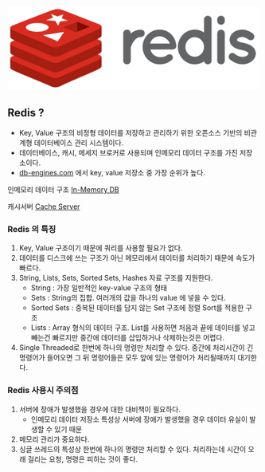 ![Redis](../../resources/image/redis.png)

## Redis ?

- Key, Value 구조의 비정형 데이터를 저장하고 관리하기 위한 오픈소스 기반의 비관계형 데이터베이스 관리 시스템이다.
- 데이터베이스, 캐시, 메세지 브로커로 사용되며 인메모리 데이터 구조를 가진 저장소이다.
- [db-engines.com](http://db-engines.com) 에서 key, value 저장소 중 가장 순위가 높다.

인메모리 데이터 구조
[In-Memory DB](InMemoryDB.md)


캐시서버
[Cache Server](CacheServer.md)

### Redis 의 특징

1. Key, Value 구조이기 때문에 쿼리를 사용할 필요가 없다.
2. 데이터를 디스크에 쓰는 구조가 아닌 메모리에서 데이터를 처리하기 때문에 속도가 빠르다.
3. String, Lists, Sets, Sorted Sets, Hashes 자료 구조를 지원한다.
    - String : 가장 일반적인 key-value 구조의 형태
    - Sets : String의 집합. 여러개의 값을 하나의 value 에 넣을 수 있다.
    - Sorted Sets : 중복된 데이터를 담지 않는 Set 구조에 정렬 Sort를 적용한 구조
    - Lists : Array 형식의 데이터 구조. List를 사용하면 처음과 끝에 데이터를 넣고 빼는건 빠르지만 중간에 데이터를 삽입하거나 삭제하는것은 어렵다.
4. Single Threaded로 한번에 하나의 명령만 처리할 수 있다. 중간에 처리시간이 긴 명령어가 들어오면 그 뒤 명령어들은 모두 앞에 있는 명령어가 처리될때까지 대기한다.

### Redis 사용시 주의점

1. 서버에 장애가 발생했을 경우에 대한 대비책이 필요하다.
    - 인메모리 데이터 저장소 특성상 서버에 장애가 발생했을 경우 데이터 유실이 발생할 수 있기 때문
2. 메모리 관리가 중요하다.
3. 싱글 쓰레드의 특성상 한번에 하나의 명령만 처리할 수 있다. 처리하는데 시간이 오래 걸리는 요청, 명령은 피하는 것이 좋다.